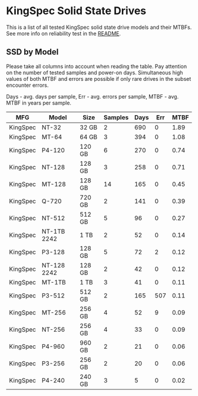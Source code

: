 KingSpec Solid State Drives
===========================

This is a list of all tested KingSpec solid state drive models and their MTBFs. See
more info on reliability test in the [README](https://github.com/bsdhw/SMART).

SSD by Model
------------

Please take all columns into account when reading the table. Pay attention on the
number of tested samples and power-on days. Simultaneous high values of both MTBF
and errors are possible if only rare drives in the subset encounter errors.

Days - avg. days per sample,
Err  - avg. errors per sample,
MTBF - avg. MTBF in years per sample.

| MFG       | Model              | Size   | Samples | Days  | Err   | MTBF |
|-----------|--------------------|--------|---------|-------|-------|------|
| KingSpec  | NT-32              | 32 GB  | 2       | 690   | 0     | 1.89   |
| KingSpec  | MT-64              | 64 GB  | 3       | 394   | 0     | 1.08   |
| KingSpec  | P4-120             | 120 GB | 6       | 270   | 0     | 0.74   |
| KingSpec  | NT-128             | 128 GB | 3       | 258   | 0     | 0.71   |
| KingSpec  | MT-128             | 128 GB | 14      | 165   | 0     | 0.45   |
| KingSpec  | Q-720              | 720 GB | 2       | 141   | 0     | 0.39   |
| KingSpec  | NT-512             | 512 GB | 5       | 96    | 0     | 0.27   |
| KingSpec  | NT-1TB 2242        | 1 TB   | 2       | 52    | 0     | 0.14   |
| KingSpec  | P3-128             | 128 GB | 5       | 72    | 2     | 0.12   |
| KingSpec  | NT-128 2242        | 128 GB | 2       | 42    | 0     | 0.12   |
| KingSpec  | MT-1TB             | 1 TB   | 3       | 41    | 0     | 0.11   |
| KingSpec  | P3-512             | 512 GB | 2       | 165   | 507   | 0.11   |
| KingSpec  | MT-256             | 256 GB | 4       | 52    | 9     | 0.09   |
| KingSpec  | NT-256             | 256 GB | 4       | 33    | 0     | 0.09   |
| KingSpec  | P4-960             | 960 GB | 2       | 21    | 0     | 0.06   |
| KingSpec  | P3-256             | 256 GB | 2       | 20    | 0     | 0.06   |
| KingSpec  | P4-240             | 240 GB | 3       | 5     | 0     | 0.02   |
